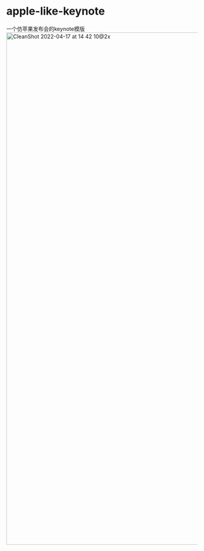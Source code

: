 # apple-like-keynote
一个仿苹果发布会的keynote模版
 <img width="1346" alt="CleanShot 2022-04-17 at 14 42 10@2x" src="https://user-images.githubusercontent.com/57748550/163703885-7418be1d-b0cc-44dd-ba10-1b8c3d0f3f78.png">

